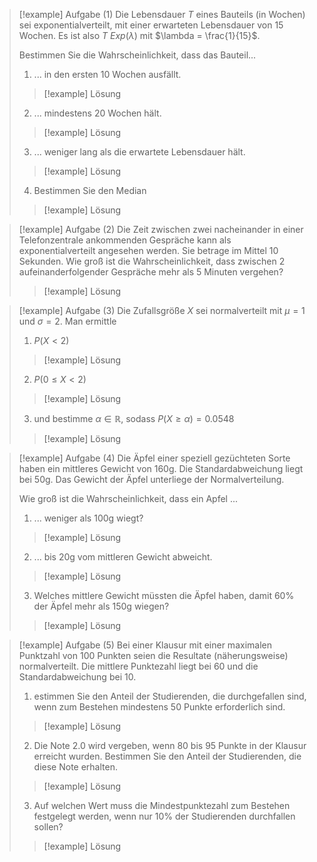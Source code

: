 >[!example] Aufgabe (1)
>Die Lebensdauer $T$ eines Bauteils (in Wochen) sei exponentialverteilt, mit einer erwarteten Lebensdauer von 15 Wochen. Es ist also $T ~ Exp(\lambda)$ mit $\lambda = \frac{1}{15}$. 
>
>Bestimmen Sie die Wahrscheinlichkeit, dass das Bauteil...
>1. ... in den ersten 10 Wochen ausfällt.
>
>>[!example] Lösung
>
>2. ... mindestens 20 Wochen hält.
>
>>[!example] Lösung
>
>3. ... weniger lang als die erwartete Lebensdauer hält.
>
>>[!example] Lösung
>
>4. Bestimmen Sie den Median
>
>>[!example] Lösung

>[!example] Aufgabe (2)
> Die Zeit zwischen zwei nacheinander in einer Telefonzentrale ankommenden Gespräche kann als exponentialverteilt angesehen werden. Sie betrage im Mittel 10 Sekunden. Wie groß ist die Wahrscheinlichkeit, dass zwischen 2 aufeinanderfolgender Gespräche mehr als 5 Minuten vergehen?
>>[!example] Lösung

>[!example] Aufgabe (3) 
>Die Zufallsgröße $X$ sei normalverteilt mit $\mu=1$ und $\sigma=2$. Man ermittle
>1. $P(X<2)$
>
>>[!example] Lösung
>
>2. $P(0 \leq X < 2)$
>
>>[!example] Lösung
>
>3. und bestimme $\alpha \in \mathbb{R}$, sodass $P(X\geq \alpha)=0.0548$
>
>>[!example] Lösung

>[!example] Aufgabe (4)
>Die Äpfel einer speziell gezüchteten Sorte haben ein mittleres Gewicht von 160g. Die Standardabweichung liegt bei 50g. Das Gewicht der Äpfel unterliege der Normalverteilung.
>
>Wie groß ist die Wahrscheinlichkeit, dass ein Apfel ...
>1. ... weniger als 100g wiegt?
>
>>[!example] Lösung
>
>2. ... bis 20g vom mittleren Gewicht abweicht.
>
>>[!example] Lösung
>
>3. Welches mittlere Gewicht müssten die Äpfel haben, damit 60% der Äpfel mehr als 150g wiegen?
>
>>[!example] Lösung

>[!example] Aufgabe (5)
> Bei einer Klausur mit einer maximalen Punktzahl von 100 Punkten seien die Resultate (näherungsweise) normalverteilt. Die mittlere Punktezahl liegt bei 60 und die Standardabweichung bei 10.
> 1. estimmen Sie den Anteil der Studierenden, die durchgefallen sind, wenn zum Bestehen mindestens 50 Punkte erforderlich sind.
> 
>>[!example] Lösung
>
>2. Die Note 2.0 wird vergeben, wenn 80 bis 95 Punkte in der Klausur erreicht wurden. Bestimmen Sie den Anteil der Studierenden, die diese Note erhalten.
>
>>[!example] Lösung
>
>3. Auf welchen Wert muss die Mindestpunktezahl zum Bestehen festgelegt werden, wenn nur 10% der Studierenden durchfallen sollen?
>
>>[!example] Lösung
